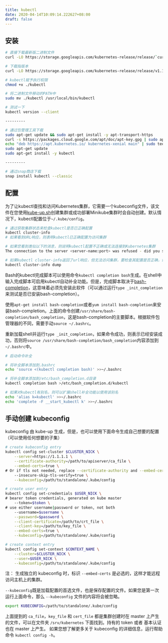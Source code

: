 ```yaml
---
title: kubectl
date: 2020-04-14T10:09:14.222627+08:00
draft: false
---
```


## 安装

```bash
# 直接下载最新版二进制文件
curl -LO https://storage.googleapis.com/kubernetes-release/release/`curl -s https://storage.googleapis.com/kubernetes-release/release/stable.txt`/bin/linux/amd64/kubectl

# 下载指版本
curl -LO https://storage.googleapis.com/kubernetes-release/release/v1.17.0/bin/linux/amd64/kubectl

# kubectl赋予执行权限
chmod +x ./kubectl

# 将二进制文件移动的PATH中
sudo mv ./kubectl /usr/local/bin/kubectl

# 测试一下
kubectl version --client

---------

# 通过包管理工具下载
sudo apt-get update && sudo apt-get install -y apt-transport-https
curl -s https://packages.cloud.google.com/apt/doc/apt-key.gpg | sudo apt-key add -
echo "deb https://apt.kubernetes.io/ kubernetes-xenial main" | sudo tee -a /etc/apt/sources.list.d/kubernetes.list
sudo apt-get update
sudo apt-get install -y kubectl

---------

# 通过snap商店下载
snap install kubectl --classic
```

## 配置

为了让kubectl查找和访问Kubernetes集群，它需要一个kubeconfig文件，该文件在您使用[kube-up.sh](https://github.com/kubernetes/kubernetes/blob/master/cluster/kube-up.sh)创建集群或成功部署Minikube集群时会自动创建。默认情况下，kubectl配置位于`~/.kube/config`。

```bash
# 通过获取集群状态来检查kubectl是否已正确配置
kubectl cluster-info
# 如果看到URL响应，则表明kubectl已正确配置为访问集群

# 如果您看到类似以下的消息，则说明kubectl配置不正确或无法连接到Kubernetes集群
The connection to the server <server-name:port> was refused - did you specify the right host or port?

# 如果kubectl cluster-info返回了url响应，但无法访问集群，要检查其配置是否正确，请使用
kubectl cluster-info dump
```

Bash的kubectl完成脚本可以使用命令`kubectl completion bash`生成。在shell中输入完成脚本可启用kubectl自动补全功能。但是，完成脚本取决于[bash-completion](https://github.com/scop/bash-completion)，这意味着必须先安装此软件（可以通过运行`type _init_completion`来测试是否已安装bash-completion）。

使用`apt-get install bash-completion`或者`yum install bash-completion`来安装bash-completion。上面的命令创建`/usr/share/bash-completion/bash_completion`，这是bash-completion的主要脚本。根据软件包管理器的不同，需要手动`source ~/.bashrc`。

重新加载shell并运行`type _init_completion`，如果命令成功，则表示已经安装成功，否则将`source /usr/share/bash-completion/bash_completion`内容添加到`~/.bashrc`中。

```bash
# 启动命令补全

# 将补全脚本添加到.bashrc
echo 'source <(kubectl completion bash)' >>~/.bashrc

# 将补全脚本添加到/etc/bash_completion.d目录
kubectl completion bash >/etc/bash_completion.d/kubectl

# 如果对kubectl有别名，则可以扩展shell补全功能以使用该别名
echo 'alias k=kubectl' >>~/.bashrc
echo 'complete -F __start_kubectl k' >>~/.bashrc
```

## 手动创建 kubeconfig
kubeconfig 由 kube-up 生成，但是，也可以使用下面命令生成自己想要的配置（可以使用任何想要的子集）

```bash
# create kubeconfig entry
kubectl config set-cluster $CLUSTER_NICK \
    --server=https://1.1.1.1 \
    --certificate-authority=/path/to/apiserver/ca_file \
    --embed-certs=true \
# Or if tls not needed, replace --certificate-authority and --embed-certs with
    --insecure-skip-tls-verify=true \
    --kubeconfig=/path/to/standalone/.kube/config

# create user entry
kubectl config set-credentials $USER_NICK \
# bearer token credentials, generated on kube master
    --token=$token \
# use either username|password or token, not both
    --username=$username \
    --password=$password \
    --client-certificate=/path/to/crt_file \
    --client-key=/path/to/key_file \
    --embed-certs=true \
    --kubeconfig=/path/to/standalone/.kube/config

# create context entry
kubectl config set-context $CONTEXT_NAME \
    --cluster=$CLUSTER_NICK \
    --user=$USER_NICK \
    --kubeconfig=/path/to/standalone/.kube/config
```

注：
生成独立的 kubeconfig 时，标识 `--embed-certs` 是必选的，这样才能远程访问主机上的集群。

`--kubeconfig`既是加载配置的首选文件，也是保存配置的文件。如果您是第一次运行上面命令，那么 `--kubeconfig` 文件的内容将会被忽略。

```bash
export KUBECONFIG=/path/to/standalone/.kube/config
```

上面提到的 `ca_file`，`key_file` 和 `cert_file` 都是集群创建时在 master 上产生的文件，可以在文件夹 `/srv/kubernetes` 下面找到。持有的 token 或者 基本认证也在 master 上产生。
如果您想了解更多关于 kubeconfig 的详细信息，运行帮助命令 `kubectl config -h`。
